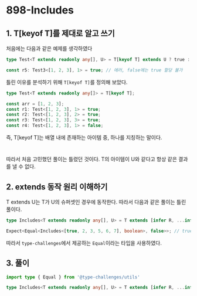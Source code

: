 # 898-Includes

## 1. T[keyof T]를 제대로 알고 쓰기
처음에는 다음과 같은 예제를 생각하였다
```ts
type Test<T extends readonly any[], U> = T[keyof T] extends U ? true : false;

const r5: Test3<[1, 2, 3], 1> = true; // 에러, false에는 true 할당 불가
```

틀린 이유를 분석하기 위해 `T[keyof T]`를 정의해 보았다.
```ts
type Test<T extends readonly any[]> = T[keyof T];

const arr = [1, 2, 3];
const r1: Test<[1, 2, 3], 1> = true;
const r2: Test<[1, 2, 3], 2> = true;
const r3: Test<[1, 2, 3], 3> = true;
const r4: Test<[1, 2, 3], 1> = false;
```
즉, T[keyof T]는 배열 내에 존재하는 아이템 중, 하나를 지칭하는 말이다.

#
따라서 처음 고민했던 풀이는 틀렸던 것이다. T의 아이템이 U와 같다고 항상 같은 결과를 낼 수 없다.

## 2. extends 동작 원리 이해하기
T extends U는 T가 U의 슈퍼셋인 경우에 동작한다. 따라서 다음과 같은 풀이는 틀린 풀이다.
```ts
type Includes<T extends readonly any[], U> = T extends [infer R, ...infer K] ? R extends U ? true : Includes<K, U> : false;

Expect<Equal<Includes<[true, 2, 3, 5, 6, 7], boolean>, false>>; // true가 된다. 
```

따라서 `type-challenges`에서 제공하는 `Equal`이라는 타입을 사용하였다.

## 3. 풀이
```ts
import type { Equal } from '@type-challenges/utils'

type Includes<T extends readonly any[], U> = T extends [infer R, ...infer K] ? Equal<R, U> extends true ? true : Includes<K, U> : false;
```